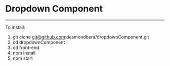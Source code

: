 # Dropdown Component
***
To install:

1. git clone git@github.com:desmondbera/dropdownComponent.git
2. cd dropdownComponent
3. cd front-end
4. npm install
5. npm start
